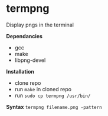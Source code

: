 # termpng
Display pngs in the terminal

**Dependancies**
- gcc
- make
- libpng-devel

**Installation**
- clone repo
- run `make` in cloned repo
- run `sudo cp termpng /usr/bin/`

**Syntax**
`termpng filename.png -pattern`
